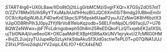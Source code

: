 $START$4rg6+UXGLBaw/IIDo8tOj2tLLg0rbMCMziSvgrFXQr+X7GSyZdO57ntT0/ZZV78Mx05/ihSRyYTXuMa/bUd1HHozBGJQC6Xm0SiT8mdg2IUBboEm0rOC9/cKp6gWJ8JLP4DwKnESkpcS/P56psk6UaaP2yuJUZzNwGK8hf6bztX3VJipOD8RhPlh3J0pyZfYjf8rVo81feIoKqzodb+S6ELFmNpjOLr997acjU7+U768QWZeNWwx+jbF7FcLdrngobwph50h8m25ReEDQkoFLzQTxxjebEK2a1XSILujTbI0NA4jVue6eoGK+OXCaaMdHEXBpHSR6aXkUNV1ejrykvU27cMRG0HM+8vjZL2uxjzyTUJupeRpSzLykhkSdaAkuSf3UdGsctiwTePL0T+p07QiNA1JUJZ3fxLP15no2dqhUYV2xipL4XLfO7+6CX4s$END$